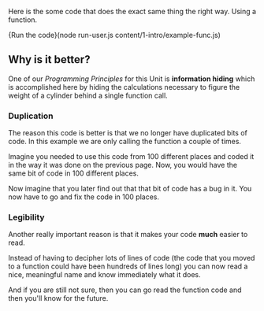 Here is the some code that does the exact same thing the right way. Using a function.

{Run the code}(node run-user.js content/1-intro/example-func.js)

## Why is it better?
One of our *Programming Principles* for this Unit is **information hiding** which is accomplished here by hiding the calculations necessary to figure the weight of a cylinder behind a single function call.

### Duplication
The reason this code is better is that we no longer have duplicated bits of code. In this example we are only calling the function a couple of times.

Imagine you needed to use this code from 100 different places and coded it in the way it was done on the previous page. Now, you would have the same bit of code in 100 different places.

Now imagine that you later find out that that bit of code has a bug in it. You now have to go and fix the code in 100 places.

### Legibility
Another really important reason is that it makes your code **much** easier to read.

Instead of having to decipher lots of lines of code (the code that you moved to a function could have been hundreds of lines long) you can now read a nice, meaningful name and know immediately what it does.

And if you are still not sure, then you can go read the function code and then you'll know for the future.

